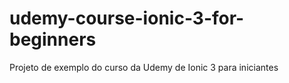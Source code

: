 # udemy-course-ionic-3-for-beginners
Projeto de exemplo do curso da Udemy de Ionic 3 para iniciantes
